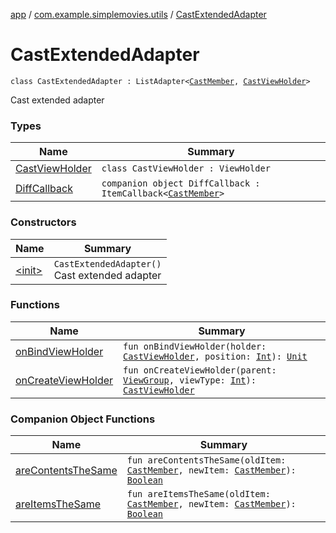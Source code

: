 [app](../../index.md) / [com.example.simplemovies.utils](../index.md) / [CastExtendedAdapter](./index.md)

# CastExtendedAdapter

`class CastExtendedAdapter : ListAdapter<`[`CastMember`](../../com.example.simplemovies.domain/-cast-member/index.md)`, `[`CastViewHolder`](-cast-view-holder/index.md)`>`

Cast extended adapter

### Types

| Name | Summary |
|---|---|
| [CastViewHolder](-cast-view-holder/index.md) | `class CastViewHolder : ViewHolder` |
| [DiffCallback](-diff-callback/index.md) | `companion object DiffCallback : ItemCallback<`[`CastMember`](../../com.example.simplemovies.domain/-cast-member/index.md)`>` |

### Constructors

| Name | Summary |
|---|---|
| [&lt;init&gt;](-init-.md) | `CastExtendedAdapter()`<br>Cast extended adapter |

### Functions

| Name | Summary |
|---|---|
| [onBindViewHolder](on-bind-view-holder.md) | `fun onBindViewHolder(holder: `[`CastViewHolder`](-cast-view-holder/index.md)`, position: `[`Int`](https://kotlinlang.org/api/latest/jvm/stdlib/kotlin/-int/index.html)`): `[`Unit`](https://kotlinlang.org/api/latest/jvm/stdlib/kotlin/-unit/index.html) |
| [onCreateViewHolder](on-create-view-holder.md) | `fun onCreateViewHolder(parent: `[`ViewGroup`](https://developer.android.com/reference/android/view/ViewGroup.html)`, viewType: `[`Int`](https://kotlinlang.org/api/latest/jvm/stdlib/kotlin/-int/index.html)`): `[`CastViewHolder`](-cast-view-holder/index.md) |

### Companion Object Functions

| Name | Summary |
|---|---|
| [areContentsTheSame](are-contents-the-same.md) | `fun areContentsTheSame(oldItem: `[`CastMember`](../../com.example.simplemovies.domain/-cast-member/index.md)`, newItem: `[`CastMember`](../../com.example.simplemovies.domain/-cast-member/index.md)`): `[`Boolean`](https://kotlinlang.org/api/latest/jvm/stdlib/kotlin/-boolean/index.html) |
| [areItemsTheSame](are-items-the-same.md) | `fun areItemsTheSame(oldItem: `[`CastMember`](../../com.example.simplemovies.domain/-cast-member/index.md)`, newItem: `[`CastMember`](../../com.example.simplemovies.domain/-cast-member/index.md)`): `[`Boolean`](https://kotlinlang.org/api/latest/jvm/stdlib/kotlin/-boolean/index.html) |
